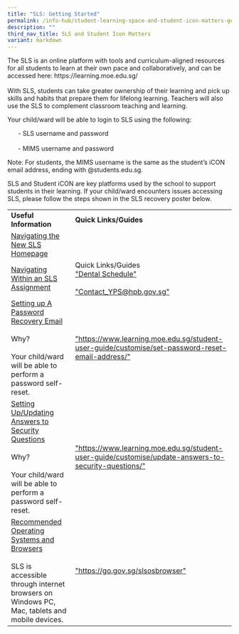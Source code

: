 ```yaml
---
title: "SLS: Getting Started"
permalink: /info-hub/student-learning-space-and-student-icon-matters-general/sls-getting-started/
description: ""
third_nav_title: SLS and Student Icon Matters
variant: markdown
---
```

<p>The SLS is an online platform with tools and curriculum-aligned resources for all students to learn at their own pace and collaboratively, and can be accessed here: https://learning.moe.edu.sg/<br><br>
With SLS, students can take greater ownership of their learning and pick up skills and habits that prepare them for lifelong learning. Teachers will also use the SLS to complement classroom teaching and learning.</p>
<p>Your child/ward will be able to login to SLS using the following:
</p><ul>- SLS username and password<br><br>
- MIMS username and password</ul><p></p>
<p>Note: For students, the MIMS username is the same as the student’s iCON email address, ending with @students.edu.sg.</p>
<p>SLS and Student iCON are key platforms used by the school to support students in their learning. If your child/ward encounters issues accessing SLS, please follow the steps shown in the SLS recovery poster below.</p>
	<table>
	<tbody>
		<tr>
			<td><strong>Useful Information</strong></td>
			<td><strong>Quick Links/Guides</strong>
			</td></tr>
		<tr>
			<td><u>Navigating the New SLS Homepage</u></td>
			<td><br>
			</td></tr>
		<tr>
			<td><u>Navigating Within an SLS Assignment</u></td>
			<td>Quick Links/Guides<br>
				<a href="https://drive.google.com/file/d/1PQxYFAvnXz2ZX56BGWW-F5Xj2rQ8IuDJ/view?usp=drive_link" target="_blank" rel="noopener">"Dental Schedule"</a><br><br>
<a href="mailto:Contact_YPS@hpb.gov.sg" target="_blank" rel="noopener">"Contact_YPS@hpb.gov.sg"</a><br>
			</td></tr>
				<tr>
					<td><u>Setting up A Password Recovery Email</u><br><br>
Why?<br><br>
Your child/ward will be able to perform a password self-reset.</td>
			<td><a href="https://www.learning.moe.edu.sg/student-user-guide/customise/set-password-reset-email-address/" target="_blank" rel="noopener">"https://www.learning.moe.edu.sg/student-user-guide/customise/set-password-reset-email-address/"</a>
			</td></tr>
		<tr>
					<td><u>Setting Up/Updating Answers to Security Questions</u><br><br>
Why?<br><br>
Your child/ward will be able to perform a password self-reset.</td>
			<td><a href="https://www.learning.moe.edu.sg/student-user-guide/customise/update-answers-to-security-questions/" target="_blank" rel="noopener">"https://www.learning.moe.edu.sg/student-user-guide/customise/update-answers-to-security-questions/"</a>
			</td></tr>
		<tr>
					<td><u>Recommended Operating Systems and Browsers</u><br><br>
SLS is accessible through internet browsers on Windows PC, Mac, tablets and mobile devices.</td>
			<td><a href="https://go.gov.sg/slsosbrowser" target="_blank" rel="noopener">"https://go.gov.sg/slsosbrowser"</a>
			</td></tr>
	</tbody>
	</table>